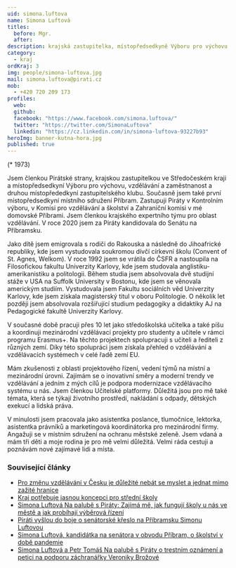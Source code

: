 ```yaml
---
uid: simona.luftova
name: Simona Luftová
titles:
  before: Mgr.
  after: 
description: krajská zastupitelka, místopředsedkyně Výboru pro výchovu, vzdělávání a zaměstnanost
category:
  - kraj
ordKraj: 3
img: people/simona-luftova.jpg
mail: simona.luftova@pirati.cz
mob:
  - +420 720 209 173
profiles:
  web:
  github:
  facebook: "https://www.facebook.com/simona.luftova/"
  twitter: "https://twitter.com/SimonaLuftova"
  linkedin: "https://cz.linkedin.com/in/simona-luftova-93227b93"
heroImg: banner-kutna-hora.jpg
published: true
---
```


(* 1973)

Jsem členkou Pirátské strany, krajskou zastupitelkou ve Středočeském kraji a místopředsedkyní Výboru pro výchovu, vzdělávání a zaměstnanost a druhou místopřededkyní zastupitelského klubu. Současně jsem také první místopředsedkyní místního sdružení Příbram. Zastupuji Piráty v Kontrolním výboru, v Komisi pro vzdělávání a školství a Zahraniční komisi v mé domovské Příbrami. Jsem členkou krajského expertního týmu pro oblast vzdělávání. V roce 2020 jsem za Piráty kandidovala do Senátu na Příbramsku. 

Jako dítě jsem emigrovala s rodiči do Rakouska a následně do Jihoafrické republiky, kde jsem vystudovala soukromou dívčí církevní školu (Convent of St. Agnes, Welkom). V roce 1992 jsem se vrátila do ČSFR a nastoupila na Filosofickou fakultu Univerzity Karlovy, kde jsem studovala anglistiku-amerikanistiku a politologii. Během studia jsem absolvovala dvě studijní stáže v USA na Suffolk University v Bostonu, kde jsem se věnovala americkým studiím. Vystudovala jsem Fakultu sociálních věd Univerzity Karlovy, kde jsem získala magisterský titul v oboru Politologie. O několik let později jsem absolvovala rozšiřující studium pedagogiky a didaktiky AJ na Pedagogické fakultě Univerzity Karlovy.

V současné době pracuji přes 10 let jako středoškolská učitelka a také píšu a koordinuji mezinárodní vzdělávací projekty pro studenty a učitele v rámci programu Erasmus+. Na těchto projektech spolupracuji s učiteli a řediteli z různých zemí. Díky této spolupráci jsem získala přehled o vzdělávání a vzdělávacích systémech v celé řadě zemí EU. 

Mám zkušenosti z oblasti projektového řízení, vedení týmů na místní a mezinárodní úrovni. Zajímám se o inovativní směry a moderní trendy ve vzdělávání a jedním z mých cílů je podpora modernizace vzdělávacího systému u nás. Jsem členkou Učitelské platformy. Důležitá jsou pro mě také témata, která se týkají životního prostředí, nakládání s odpady, dětských exekucí a lidská práva.

V minulosti jsem pracovala jako asistentka poslance, tlumočnice, lektorka, asistentka právníků a marketingová koordinátorka pro mezinárodní firmy. Angažuji se v místním sdružení na ochranu městské zeleně. Jsem vdaná a mám tři děti a moje rodina je pro mě velmi důležitá. Velmi ráda cestuji a poznávám nové zajímavé lidi a místa.

### Související články

* [Pro změnu vzdělávání v Česku je důležité nebát se myslet a jednat mimo zažité hranice](https://stredocesky.pirati.cz/aktuality/simona-luftova-pro-zmenu-vzdelavani-v-cesku-je-dulezite-se-nebat-se-myslet-a-jednat-mimo-zazite-hranice.html)
* [Kraj potřebuje jasnou koncepci pro střední školy](https://stredocesky.pirati.cz/aktuality/koncepce-stredni-skoly.html)
* [Simona Luftová Na palubě s Piráty: Zajímá mě, jak fungují školy u nás ve městě a jak probíhají výběrová řízení](/aktuality/simona-luftova-na-palube-s-piraty-zajima-me-jak-funguji-skoly-u-nas-ve-meste-a-jak-probihaji-vyberova-rizeni.html)
* [Piráti vyšlou do boje o senátorské křeslo na Příbramsku Simonu Luftovou](/aktuality/pirati-vyslou-do-boje-o-senatorske-kreslo-na-prribramsku-simonu-luftovou.html)
* [Simona Luftová, kandidátka na senátora v obvodu Příbram, o školství v době pandemie](/aktuality/simona-luftova-kandidatka-na-senatora-v-obvodu-pribram-o-skolstvi-v-dobe-pandemie.html)
* [Simona Luftová a Petr Tomáš Na palubě s Piráty o trestním oznámení a petici na podporu záchranářky Veroniky Brožové](/aktuality/simona-luftova-a-petr-tomas-o-trestnim-oznameni-a-petici-na-podporu-zachranarky-veroniky-brozove.html)

